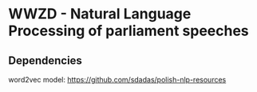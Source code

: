 # WWZD - Natural Language Processing of parliament speeches

## Dependencies
word2vec model: https://github.com/sdadas/polish-nlp-resources